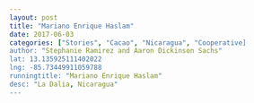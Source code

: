 ```yaml
---
layout: post
title: "Mariano Enrique Haslam"
date: 2017-06-03
categories: ["Stories", "Cacao", "Nicaragua", "Cooperative]
author: "Stephanie Ramirez and Aaron Dickinson Sachs"
lat: 13.135925111402022
lng: -85.73449911059788
runningtitle: "Mariano Enrique Haslam"
desc: "La Dalia, Nicaragua"
---
```



